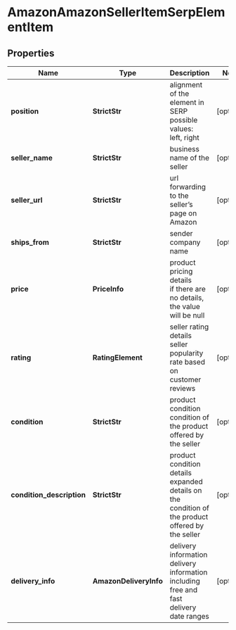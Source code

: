 # AmazonAmazonSellerItemSerpElementItem


## Properties

| Name | Type | Description | Notes |
|------------ | ------------- | ------------- | -------------|
**position** | **StrictStr** | alignment of the element in SERP<br>possible values:<br>left, right |[optional]|
**seller_name** | **StrictStr** | business name of the seller |[optional]|
**seller_url** | **StrictStr** | url forwarding to the seller’s page on Amazon |[optional]|
**ships_from** | **StrictStr** | sender company name |[optional]|
**price** | **PriceInfo** | product pricing details<br>if there are no details, the value will be null |[optional]|
**rating** | **RatingElement** | seller rating details<br>seller popularity rate based on customer reviews |[optional]|
**condition** | **StrictStr** | product condition<br>condition of the product offered by the seller |[optional]|
**condition_description** | **StrictStr** | product condition details<br>expanded details on the condition of the product offered by the seller |[optional]|
**delivery_info** | **AmazonDeliveryInfo** | delivery information<br>delivery information including free and fast delivery date ranges |[optional]|